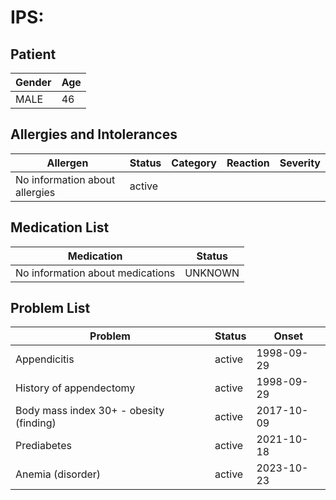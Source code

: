 # IPS:

## Patient

|Gender|Age|
|---|---|
|MALE|46|

## Allergies and Intolerances

|Allergen|Status|Category|Reaction|Severity|
|---|---|---|---|---|
|No information about allergies|active||||

## Medication List

|Medication|Status|
|---|---|
|No information about medications|UNKNOWN|

## Problem List

|Problem|Status|Onset|
|---|---|---|
|Appendicitis|active|1998-09-29|
|History of appendectomy|active|1998-09-29|
|Body mass index 30+ - obesity (finding)|active|2017-10-09|
|Prediabetes|active|2021-10-18|
|Anemia (disorder)|active|2023-10-23|
